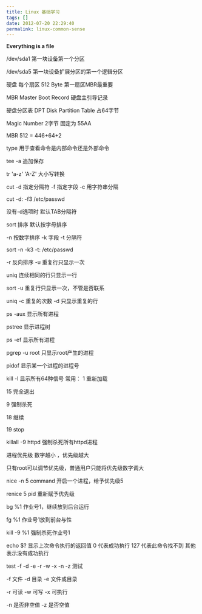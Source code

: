 ```yaml
---
title: Linux 基础学习
tags: []
date: 2012-07-20 22:29:40
permalink: linux-common-sense
---
```


**Everything is a file**

<!--more-->

/dev/sda1	第一块设备第一个分区

/dev/sda5	第一块设备扩展分区的第一个逻辑分区

硬盘 每个扇区 512 Byte 第一扇区MBR最重要

MBR Master Boot Record 硬盘主引导记录

硬盘分区表 DPT Disk Partition Table  占64字节

Magic Number  2字节 固定为 55AA

MBR  512 = 446+64+2



type 用于查看命令是内部命令还是外部命令

tee  -a 追加保存

tr 'a-z' 'A-Z' 大小写转换

cut -d 指定分隔符 -f 指定字段 -c 用字符串分隔

cut -d: -f3 /etc/passwd

没有-d选项时 默认TAB分隔符

sort 排序 默认按字母排序

-n 按数字排序 -k 字段 -t 分隔符

sort -n -k3 -t:	/etc/passwd

-r 反向排序 -u 重复行只显示一次

uniq 连续相同的行只显示一行

sort -u 重复行只显示一次，不管是否联系

uniq -c 重复的次数 -d 只显示重复的行



ps -aux	显示所有进程

pstree	显示进程树

ps -ef 	显示所有进程

pgrep -u root	只显示root产生的进程

pidof	显示某一个进程的进程号

kill -l	显示所有64种信号
常用：
1	重新加载

15	完全退出

9	强制杀死

18	继续

19	stop

killall -9 httpd	强制杀死所有httpd进程

进程优先级	数字越小	，优先级越大

只有root可以调节优先级，普通用户只能将优先级数字调大

nice -n 5 command	开启一个进程，给予优先级5

renice 5 pid			重新赋予优先级

bg %1	作业号1，继续放到后台运行

fg %1	作业号1放到前台与性

kill -9 %1	强制杀死作业号1



echo $?	显示上次命令执行的返回值
0 代表成功执行 127 代表此命令找不到 其他表示没有成功执行

test -f -d -e -r -w -x -n -z	测试

-f 文件 -d 目录 -e 文件或目录

-r 可读 -w 可写 -x 可执行

-n 是否非空值 -z 是否空值

